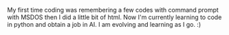
My first time coding was remembering a few codes with command prompt with MSDOS then I did a little bit of html. Now I'm currently learning to code in python and obtain a job in AI. I am evolving and learning as I go. :) 

